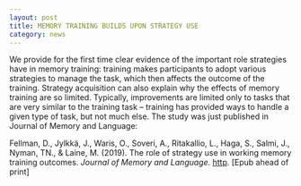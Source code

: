 ```yaml
---
layout: post
title: MEMORY TRAINING BUILDS UPON STRATEGY USE
category: news
---
```


We provide for the first time clear evidence of the important role strategies have in memory training: training makes participants to adopt various strategies to manage the task, which then affects the outcome of the training. Strategy acquisition can also explain why the effects of memory training are so limited. Typically, improvements are limited only to tasks that are very similar to the training task – training has provided ways to handle a given type of task, but not much else. The study was just published in Journal of Memory and Language:



Fellman, D., Jylkkä, J., Waris, O., Soveri, A., Ritakallio, L., Haga, S., Salmi, J., Nyman, TN., & Laine, M. (2019). The role of strategy use in working memory training outcomes. <i>Journal of Memory and Language.</i> [http](https://doi.org/10.1016/j.jml.2019.104064). [Epub ahead of print]
